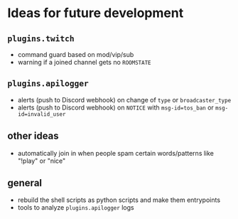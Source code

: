 # Ideas for future development

## `plugins.twitch`
- command guard based on mod/vip/sub
- warning if a joined channel gets no `ROOMSTATE`

## `plugins.apilogger`
- alerts (push to Discord webhook) on change of `type` or `broadcaster_type`
- alerts (push to Discord webhook) on `NOTICE` with `msg-id=tos_ban` or `msg-id=invalid_user`

## other ideas
- automatically join in when people spam certain words/patterns like "!play" or "nice"

## general
- rebuild the shell scripts as python scripts and make them entrypoints
- tools to analyze `plugins.apilogger` logs
